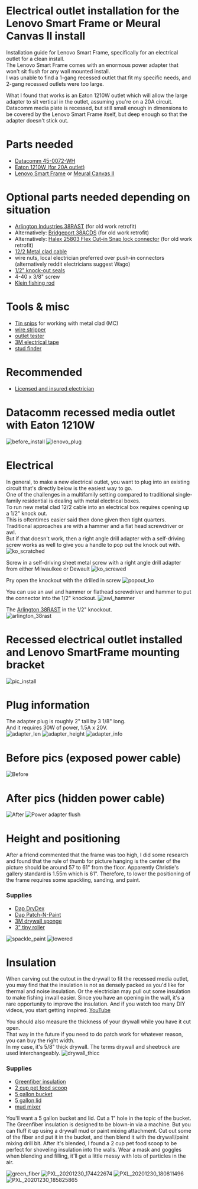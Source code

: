 # Electrical outlet installation for the Lenovo Smart Frame or Meural Canvas II install
Installation guide for Lenovo Smart Frame, specifically for an electrical outlet for a clean install.  
The Lenovo Smart Frame comes with an enormous power adapter that won't sit flush for any wall mounted install.  
I was unable to find a 1-gang recessed outlet that fit my specific needs, and 2-gang recessed outlets were too large.

What I found that works is an Eaton 1210W outlet which will allow the large adapter to sit vertical in the outlet, assuming you're on a 20A circuit.
Datacomm media plate is recessed, but still small enough in dimensions to be covered by the Lenovo Smart Frame itself, but deep enough so that the adapter doesn't stick out.

# Parts needed
* [Datacomm 45-0072-WH](https://www.amazon.com/DataComm-Electronics-45-0072-WH-Commercial-Receptacle/dp/B00HLVK4X4)
* [Eaton 1210W (for 20A outlet)](https://www.amazon.com/EATON-Wiring-1210W-Surge-White/dp/B0052EB3T6/ref=sr_1_2?dchild=1&keywords=eaton+1210-w&qid=1610124004&s=electronics&sr=1-2-catcorr)
* [Lenovo Smart Frame](https://www.lenovo.com/us/en/virtual-reality-and-smart-devices/smart-home/smart-home-series/Lenovo-CD-3L501/p/ZZISZSDCD04) or [Meural Canvas II](https://www.netgear.com/home/digital-art-canvas/canvasII)

# Optional parts needed depending on situation
* [Arlington Industries 38RAST](https://www.homedepot.com/p/Arlington-Industries-1-2-in-Retrofit-Snap2It-Cable-Connector-38RAST-1/309035364?NCNI-5) (for old work retrofit)
* Alternatively: [Bridgeport 38ACDS](https://www.cesco.com/Bridgeport-38ACDS-Bridgeport-38ACDS-Cut-In-Double-Snap-Cable-Connector-3-8-Inch-Die-Cast-Zinc/p2138662) (for old work retrofit)
* Alternatively: [Halex 25803 Flex Cut-in Snap lock connector](http://halexco.com/products.cfm?siteSection=contractor&productID=1654&product_group=FLX) (for old work retrofit)
* [12/2 Metal clad cable](https://www.homedepot.com/p/Southwire-12-2-x-25-ft-Solid-CU-MC-Metal-Clad-Armorlite-Cable-68580021/202316370?MERCH=REC-_-searchViewed-_-NA-_-202316370-_-N)
* wire nuts, local electrician preferred over push-in connectors (alternatively reddit electricians suggest Wago)
* [1/2" knock-out seals](https://www.homedepot.com/p/Halex-1-2-in-Knock-Out-Seals-4-Pack-26071/100191724)
* 4-40 x 3/8" screw
* [Klein fishing rod](https://www.homedepot.com/p/Klein-Tools-6-ft-Splinter-Guard-Glow-Rod-56406/204178255?NCNI-5)

# Tools & misc
* [Tin snips](https://www.homedepot.com/p/Wiss-9-3-4-in-Compound-Action-Straight-Cut-Snip-M3RS/100060795?MERCH=REC-_-pipinstock-_-312263921-_-100060795-_-N) for working with metal clad (MC)
* [wire stripper](https://www.homedepot.com/p/Klein-Tools-6-1-4-in-Wire-Stripper-and-Cutter-for-10-18-AWG-Solid-Wire-11045/100630729)
* [outlet tester](https://www.homedepot.com/p/Klein-Tools-GFCI-Receptacle-Tester-RT210/206517824?MERCH=REC-_-pipsem-_-206517828-_-206517824-_-N)
* [3M electrical tape](https://www.homedepot.com/p/3M-Scotch-Super-33-3-4-in-x-66-ft-Electrical-Tape-6132-BA-10/100073402)
* [stud finder](https://www.zircon.com/tools/studsensor-a150/)

# Recommended
* [Licensed and insured electrician](https://sangabrielelectric.com/)

# Datacomm recessed media outlet with Eaton 1210W
![before_install](https://user-images.githubusercontent.com/11417589/103190018-d290d980-4894-11eb-9d03-f45e2454b35c.png)
![lenovo_plug](https://user-images.githubusercontent.com/11417589/103190019-d3c20680-4894-11eb-837f-35895fa30de8.png)

# Electrical
In general, to make a new electrical outlet, you want to plug into an existing circuit that's directly below is the easiest way to go.  
One of the challenges in a multifamily setting compared to traditional single-family residential is dealing with metal electrical boxes.  
To run new metal clad 12/2 cable into an electrical box requires opening up a 1/2" knock out.  
This is oftentimes easier said then done given then tight quarters. Traditional approaches are with a hammer and a flat head screwdriver or awl.    
But if that doesn't work, then a right angle drill adapter with a self-driving screw works as well to give you a handle to pop out the knock out with.  
![ko_scratched](https://user-images.githubusercontent.com/11417589/104987044-55abd800-59da-11eb-98ba-94272f1ff670.png)

Screw in a self-driving sheet metal screw with a right angle drill adapter from either Milwaulkee or Dewault
![ko_screwed](https://user-images.githubusercontent.com/11417589/104987041-55134180-59da-11eb-910f-3bffbba5fd10.png)

Pry open the knockout with the drilled in screw
![popout_ko](https://user-images.githubusercontent.com/11417589/104987039-53e21480-59da-11eb-9c8f-06e6ca727353.png)

You can use an awl and hammer or flathead screwdriver and hammer to put the connector into the 1/2" knockout.
![awl_hammer](https://user-images.githubusercontent.com/11417589/105655395-98abf680-5e85-11eb-9637-857c48c84c9d.png)

The [Arlington 38RAST](https://www.homedepot.com/p/Arlington-Industries-1-2-in-Retrofit-Snap2It-Cable-Connector-38RAST-1/309035364?NCNI-5) in the 1/2" knockout.  
![arlington_38rast](https://user-images.githubusercontent.com/11417589/105655397-99dd2380-5e85-11eb-9706-db9b7ac5c251.png)


# Recessed electrical outlet installed and Lenovo SmartFrame mounting bracket
![pic_install](https://user-images.githubusercontent.com/11417589/104039826-7c793b80-519c-11eb-8796-6e4143812f7c.png)

# Plug information
The adapter plug is roughly 2" tall by 3 1/8" long.  
And it requires 30W of power, 1.5A x 20V.  
![adapter_len](https://user-images.githubusercontent.com/11417589/103448323-c7a3c380-4c5d-11eb-9ebd-05c1410bf14d.png)
![adapter_height](https://user-images.githubusercontent.com/11417589/103448330-d5f1df80-4c5d-11eb-9c4e-2df143e5dc20.png)
![adapter_info](https://user-images.githubusercontent.com/11417589/103448324-c83c5a00-4c5d-11eb-90b1-77d3a469ae56.png)

# Before pics (exposed power cable)
![Before](https://user-images.githubusercontent.com/11417589/104033334-fdccd000-5194-11eb-8980-9c3badb87343.png)

# After pics (hidden power cable)
![After](https://user-images.githubusercontent.com/11417589/104033339-fe656680-5194-11eb-9f33-3549a39f167c.png)
![Power adapter flush](https://user-images.githubusercontent.com/11417589/104033430-2359d980-5195-11eb-93bf-c97a3c192b63.png)

# Height and positioning
After a friend commented that the frame was too high, I did some research and found that the rule of thumb for picture hanging is the center of the picture should be around 57 to 61" from the floor. Apparently Christie's gallery standard is 1.55m which is 61". Therefore, to lower the positioning of the frame requires some spackling, sanding, and paint.

### Supplies
* [Dap DryDex](https://www.homedepot.com/p/DAP-DryDex-16-oz-Dry-Time-Indicator-Spackling-Paste-12348/100634326)
* [Dap Patch-N-Paint](https://www.homedepot.com/p/DAP-Patch-N-Paint-8-oz-White-Premium-Grade-Lightweight-Spackling-Paste-01602/100211455)
* [3M drywall sponge](https://www.homedepot.com/p/3M-2-875-in-x-4-875-in-x-1-in-120-Grit-Fine-Angled-Drywall-Sanding-Sponge-CP-042NA/202074116)
* [3" tiny roller](https://www.homedepot.com/p/3-in-x-1-4-in-Tiny-Trim-Shed-Resistant-White-Woven-Mini-Paint-Roller-Kit-HD-MS-4/205871764)

![spackle_paint](https://user-images.githubusercontent.com/11417589/104418609-c9fafd00-553c-11eb-85e9-01c9ad7333bd.png)
![lowered](https://user-images.githubusercontent.com/11417589/104418606-c8c9d000-553c-11eb-8cfb-9ff2f4489c19.png)


# Insulation
When carving out the cutout in the drywall to fit the recessed media outlet, you may find that the insulation is not as densely packed as you'd like for thermal and noise insulation. Or the electrician may pull out some insulation to make fishing inwall easier. Since you have an opening in the wall, it's a rare opportunity to improve the insulation. And if you watch too many DIY videos, you start getting inspired. [YouTube](https://youtu.be/9eeZtMTmFFI?t=123)

You should also measure the thickness of your drywall while you have it cut open.   
That way in the future if you need to do patch work for whatever reason, you can buy the right width.  
In my case, it's 5/8" thick drywall. The terms drywall and sheetrock are used interchangeably.
![drywall_thicc](https://user-images.githubusercontent.com/11417589/105119670-6b7ed300-5a96-11eb-9ff3-281c19ccc101.png)


### Supplies
* [Greenfiber insulation](https://www.homedepot.com/p/Greenfiber-Low-Dust-Cellulose-Blown-In-Insulation-19-lbs-INS541LD/100318635)
* [2 cup pet food scoop](https://www.tractorsupply.com/tsc/product/petmate-pet-food-scoop-2-cup) 
* [5 gallon bucket](https://www.homedepot.com/p/The-Home-Depot-5-Gal-Homer-Bucket-05GLHD2/100087613?)
* [5 gallon lid](https://www.homedepot.com/p/The-Home-Depot-5-Gal-Homer-Leakproof-Lid-5GLD-ORANGE-LID-for-5GL-HOMER-PAIL/202264044?)
* [mud mixer](https://www.homedepot.com/p/ToolPro-28-in-Drywall-Mud-Mixer-with-Pail-Saver-Tip-TP03025/301284431)

You'll want a 5 gallon bucket and lid. Cut a 1" hole in the topic of the bucket.
The Greenfiber insulation is designed to be blown-in via a machine. But you can fluff it up using a drywall mud or paint mixing attachment.
Cut out some of the fiber and put it in the bucket, and then blend it with the drywall/paint mixing drill bit.
After it's blended, I found a 2 cup pet food scoop to be perfect for shoveling insulation into the walls.
Wear a mask and goggles when blending and filling, it'll get a little messy with lots of particles in the air.

![green_fiber](https://user-images.githubusercontent.com/11417589/105120027-155e5f80-5a97-11eb-8830-86025c72bc36.png)
![PXL_20201230_174422674](https://user-images.githubusercontent.com/11417589/104414065-3245e080-5535-11eb-8873-7f4c75fffbb7.jpg)
![PXL_20201230_180811496](https://user-images.githubusercontent.com/11417589/104414059-31ad4a00-5535-11eb-97e3-962b36cbeab2.jpg)
![PXL_20201230_185825865](https://user-images.githubusercontent.com/11417589/104414080-38d45800-5535-11eb-8087-a6488fa13546.jpg)

